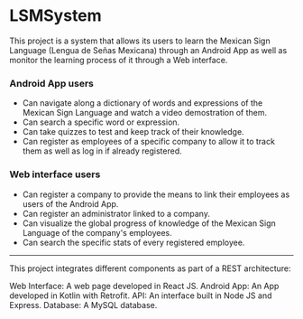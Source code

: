 # LSMSystem
This project is a system that allows its users to learn the Mexican Sign Language (Lengua de Señas Mexicana) through an Android App as well as monitor the learning process of it through a Web interface.

### Android App users
- Can navigate along a dictionary of words and expressions of the Mexican Sign Language and watch a video demostration of them.
- Can search a specific word or expression.
- Can take quizzes to test and keep track of their knowledge.
- Can register as employees of a specific company to allow it to track them as well as log in if already registered.

### Web interface users
- Can register a company to provide the means to link their employees as users of the Android App.
- Can register an administrator linked to a company.
- Can visualize the global progress of knowledge of the Mexican Sign Language of the company's employees.
- Can search the specific stats of every registered employee.
***
This project integrates different components as part of a REST architecture:

Web Interface: A web page developed in React JS.
Android App: An App developed in Kotlin with Retrofit.
API: An interface built in Node JS and Express.
Database: A MySQL database.
